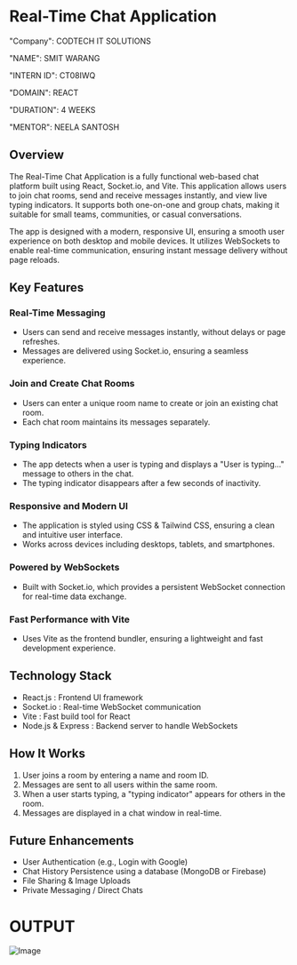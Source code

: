 # Real-Time Chat Application

"Company": CODTECH IT SOLUTIONS

"NAME": SMIT WARANG

"INTERN ID": CT08IWQ

"DOMAIN": REACT

"DURATION": 4 WEEKS

"MENTOR": NEELA SANTOSH

## Overview  
The Real-Time Chat Application is a fully functional web-based chat platform built using React, Socket.io, and Vite. This application allows users to join chat rooms, send and receive messages instantly, and view live typing indicators. It supports both one-on-one and group chats, making it suitable for small teams, communities, or casual conversations.  

The app is designed with a modern, responsive UI, ensuring a smooth user experience on both desktop and mobile devices. It utilizes WebSockets to enable real-time communication, ensuring instant message delivery without page reloads.  

## Key Features  

### Real-Time Messaging  
- Users can send and receive messages instantly, without delays or page refreshes.  
- Messages are delivered using Socket.io, ensuring a seamless experience.  

### Join and Create Chat Rooms  
- Users can enter a unique room name to create or join an existing chat room.  
- Each chat room maintains its messages separately.  

### Typing Indicators  
- The app detects when a user is typing and displays a "User is typing..." message to others in the chat.  
- The typing indicator disappears after a few seconds of inactivity.  

### Responsive and Modern UI  
- The application is styled using CSS & Tailwind CSS, ensuring a clean and intuitive user interface.  
- Works across devices including desktops, tablets, and smartphones.  

### Powered by WebSockets  
- Built with Socket.io, which provides a persistent WebSocket connection for real-time data exchange.  

### Fast Performance with Vite  
- Uses Vite as the frontend bundler, ensuring a lightweight and fast development experience.  

## Technology Stack  

- React.js : Frontend UI framework 
- Socket.io : Real-time WebSocket communication 
- Vite : Fast build tool for React 
- Node.js & Express : Backend server to handle WebSockets 

## How It Works  

1. User joins a room by entering a name and room ID.  
2. Messages are sent to all users within the same room.  
3. When a user starts typing, a "typing indicator" appears for others in the room.  
4. Messages are displayed in a chat window in real-time.  

## Future Enhancements  

- User Authentication (e.g., Login with Google)  
- Chat History Persistence using a database (MongoDB or Firebase)  
- File Sharing & Image Uploads  
- Private Messaging / Direct Chats  

# OUTPUT

![Image](https://github.com/user-attachments/assets/86bf3ee3-a4d3-4b67-9870-4e3aedc54355)
